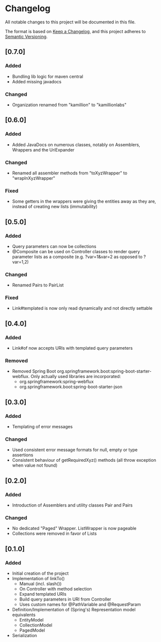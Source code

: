 # Changelog

All notable changes to this project will be documented in this file.

The format is based on [Keep a Changelog](https://keepachangelog.com/en/1.0.0/),
and this project adheres to [Semantic Versioning](https://semver.org/spec/v2.0.0.html).

## [0.7.0]

### Added

* Bundling lib logic for maven central
* Added missing javadocs

### Changed

* Organization renamed from "kamillion" to "kamillionlabs"

## [0.6.0]

### Added

* Added JavaDocs on numerous classes, notably on Assemblers, Wrappers and the UriExpander

### Changed

* Renamed all assembler methods from "toXyzWrapper" to "wrapInXyzWrapper"

### Fixed

* Some getters in the wrappers were giving the entities away as they are, instead of creating new lists (immutability)

## [0.5.0]

### Added

* Query parameters can now be collections
* @Composite can be used on Controller classes to render query parameter lists as a composite
  (e.g. ?var=1&var=2 as opposed to ?var=1,2)

### Changed

* Renamed Pairs to PairList

### Fixed

* Link#templated is now only read dynamically and not directly settable

## [0.4.0]

### Added

* Link#of now accepts URIs with templated query parameters

### Removed

* Removed Spring Boot org.springframework.boot:spring-boot-starter-webflux. Only actually used libraries are
  incorporated:
    * org.springframework:spring-webflux
    * org.springframework.boot:spring-boot-starter-json

## [0.3.0]

### Added

* Templating of error messages

### Changed

* Used consistent error message formats for null, empty or type assertions
* Consistent behaviour of getRequiredXyz() methods (all throw exception when value not found)

## [0.2.0]

### Added

* Introduction of Assemblers and utility classes Pair and Pairs

### Changed

* No dedicated "Paged" Wrapper. ListWrapper is now pageable
* Collections were removed in favor of Lists

## [0.1.0]

### Added

* Initial creation of the project
* Implementation of linkTo()
    * Manual (incl. slash())
    * On Controller with method selection
    * Expand templated URIs
    * Build query parameters in URI from Controller
    * Uses custom names for @PathVariable and @RequestParam
* Definition/Implementation of (Spring's) Representation model equivalents
    * EntityModel
    * CollectionModel
    * PagedModel
* Serialization